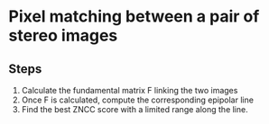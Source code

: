 # Pixel matching between a pair of stereo images
## Steps
1. Calculate the fundamental matrix F linking the two images
2. Once F is calculated, compute the corresponding epipolar line
3. Find the best ZNCC score with a limited range along the line.
